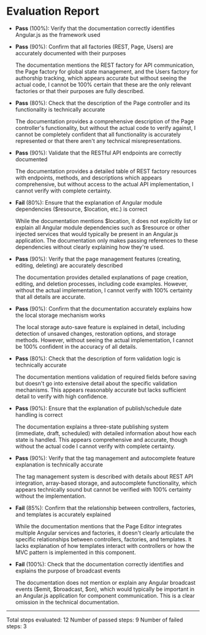 # Evaluation Report

- **Pass** (100%): Verify that the documentation correctly identifies Angular.js as the framework used
  
- **Pass** (90%): Confirm that all factories (REST, Page, Users) are accurately documented with their purposes
  
  The documentation mentions the REST factory for API communication, the Page factory for global state management, and the Users factory for authorship tracking, which appears accurate but without seeing the actual code, I cannot be 100% certain that these are the only relevant factories or that their purposes are fully described.

- **Pass** (80%): Check that the description of the Page controller and its functionality is technically accurate
  
  The documentation provides a comprehensive description of the Page controller's functionality, but without the actual code to verify against, I cannot be completely confident that all functionality is accurately represented or that there aren't any technical misrepresentations.

- **Pass** (90%): Validate that the RESTful API endpoints are correctly documented
  
  The documentation provides a detailed table of REST factory resources with endpoints, methods, and descriptions which appears comprehensive, but without access to the actual API implementation, I cannot verify with complete certainty.

- **Fail** (80%): Ensure that the explanation of Angular module dependencies ($resource, $location, etc.) is correct
  
  While the documentation mentions $location, it does not explicitly list or explain all Angular module dependencies such as $resource or other injected services that would typically be present in an Angular.js application. The documentation only makes passing references to these dependencies without clearly explaining how they're used.

- **Pass** (90%): Verify that the page management features (creating, editing, deleting) are accurately described
  
  The documentation provides detailed explanations of page creation, editing, and deletion processes, including code examples. However, without the actual implementation, I cannot verify with 100% certainty that all details are accurate.

- **Pass** (90%): Confirm that the documentation accurately explains how the local storage mechanism works
  
  The local storage auto-save feature is explained in detail, including detection of unsaved changes, restoration options, and storage methods. However, without seeing the actual implementation, I cannot be 100% confident in the accuracy of all details.

- **Pass** (80%): Check that the description of form validation logic is technically accurate
  
  The documentation mentions validation of required fields before saving but doesn't go into extensive detail about the specific validation mechanisms. This appears reasonably accurate but lacks sufficient detail to verify with high confidence.

- **Pass** (90%): Ensure that the explanation of publish/schedule date handling is correct
  
  The documentation explains a three-state publishing system (immediate, draft, scheduled) with detailed information about how each state is handled. This appears comprehensive and accurate, though without the actual code I cannot verify with complete certainty.

- **Pass** (90%): Verify that the tag management and autocomplete feature explanation is technically accurate
  
  The tag management system is described with details about REST API integration, array-based storage, and autocomplete functionality, which appears technically sound but cannot be verified with 100% certainty without the implementation.

- **Fail** (85%): Confirm that the relationship between controllers, factories, and templates is accurately explained
  
  While the documentation mentions that the Page Editor integrates multiple Angular services and factories, it doesn't clearly articulate the specific relationships between controllers, factories, and templates. It lacks explanation of how templates interact with controllers or how the MVC pattern is implemented in this component.

- **Fail** (100%): Check that the documentation correctly identifies and explains the purpose of broadcast events
  
  The documentation does not mention or explain any Angular broadcast events ($emit, $broadcast, $on), which would typically be important in an Angular.js application for component communication. This is a clear omission in the technical documentation.

---

Total steps evaluated: 12
Number of passed steps: 9
Number of failed steps: 3